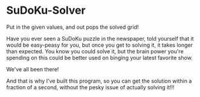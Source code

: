 # SuDoKu-Solver
Put in the given values, and out pops the solved grid!

Have you ever seen a SuDoKu puzzle in the newspaper, told yourself that it would be easy-peasy for you, but once you get to solving it, it takes longer than expected. You know you could solve it, but the brain power you're spending on this could be better used on binging your latest favorite show. 

We've all been there!

And that is why I've built this program, so you can get the solution within a fraction of a second, without the pesky issue of actually solving it!!!
